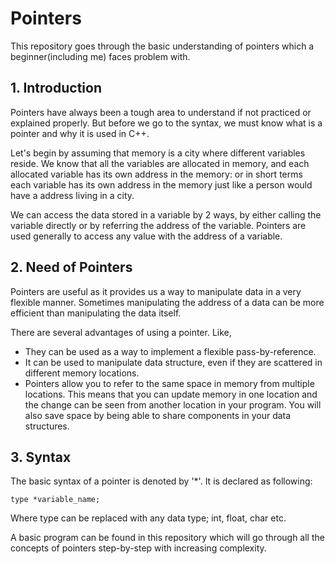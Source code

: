 # Pointers

This repository goes through the basic understanding of pointers which a beginner(including me) faces problem with.

## 1. Introduction

Pointers have always been a tough area to understand if not practiced or explained properly. But before we go to the syntax, we must know what is a pointer and why it is used in C++.

Let's begin by assuming that memory is a city where different variables reside. We know that all the variables are allocated in memory, and each allocated variable has its own address in the memory: or in short terms each variable has its own address in the memory just like a person would have a address living in a city.

We can access the data stored in a variable by 2 ways, by either calling the variable directly or by referring the address of the variable. Pointers are used generally to access any value with the address of a variable.

## 2. Need of Pointers

Pointers are useful as it provides us a way to manipulate data in a very flexible manner. Sometimes manipulating the address of a data can be more efficient than manipulating the data itself.

There are several advantages of using a pointer. Like, 

- They can be used as a way to implement a flexible pass-by-reference.
- It can be used to manipulate data structure, even if they are scattered in different memory locations. 
- Pointers allow you to refer to the same space in memory from multiple locations. This means that you can update memory in one location and the change can be seen from another location in your program. You will also save space by being able to share components in your data structures.

## 3. Syntax

The basic syntax of a pointer is denoted by '*'. It is declared as following:

` type *variable_name; `

Where type can be replaced with any data type; int, float, char etc.

A basic program can be found in this repository which will go through all the concepts of pointers step-by-step with increasing complexity.
